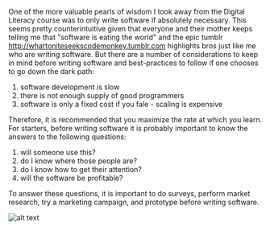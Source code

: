 One of the more valuable pearls of wisdom I took away from the Digital Literacy course was to only write software if absolutely necessary.  This seems pretty counterintuitive given that everyone and their mother keeps telling me that "software is eating the world" and the epic tumblr http://whartoniteseekscodemonkey.tumblr.com highlights bros just like me who are writing software.  But there are a number of considerations to keep in mind before writing software and best-practices to follow if one chooses to go down the dark path:

1. software development is slow
2. there is not enough supply of good programmers
3. software is only a fixed cost if you fale - scaling is expensive

Therefore, it is recommended that you maximize the rate at which you learn.  For starters, before writing software it is probably important to know the answers to the following questions:

1. will someone use this?
2. do I know where those people are?
3. do I know how to get their attention?
4. will the software be profitable?

To answer these questions, it is important to do surveys, perform market research, try a marketing campaign, and prototype before writing software.


![alt text](http://thumbs.dreamstime.com/thumblarge_5/11027117619yK2Hy.jpg)
